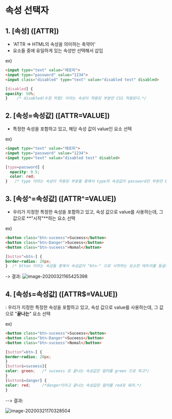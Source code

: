 # 속성 선택자

## 1. [속성] ([ATTR]) 

- 'ATTR => HTML의 속성을 의미하는 축약어'
- 요소들 중에 유일하게 있는 속성만 선택해서 삽입

ex)   

```html
<input type="text" value="헤로피">
<input type="password" value="1234">
<input class="disabled" type="text" value="disabled test" disabled>
```

```css
[disabled] {
opacity: 50%; 
}    /* disabled(수정 막힘) 이라는 속성이 적용된 부분만 CSS 적용된다.*/
```

## 2. [속성=속성값] ([ATTR=VALUE])

- 특정한 속성을 포함하고 있고, 해당 속성 값이 value인 요소 선택

ex)

```html
<input type="text" value="헤로피">
<input type="password" value="1234">
<input type="text" value="disabled test" disabled>
```

```css
[type=password] {
  opacity: 0.5;
  color: red;
}	/* type 이라는 속성이 적용된 부분들 중에서 type의 속성값이 password인 부분만 CSS 적용된다.*/
```

## 3. [속성^=속성값] ([ATTR^=VALUE])

- 우리가 지정한 특정한 속성을 포함하고 있고, 속성 값으로 value를 사용하는데, 그 값으로 **"시작"**하는 요소 선택

ex) 

``` html
<button class="btn-suceess">Suceess</button>
<button class="btn-Danger">Suceess</button>
<button class="btn-suceess">Nomal</button>
```

```css
[button^=btn-] {
border-radius: 20px;
}  /* btton 이라는 속성들 중에서 속성값이 "btn-" 으로 시작하는 요소만 테두리를 둥글게 해라 */
```

-> 결과: ![image-20200321165425398](C:\Users\강호승\AppData\Roaming\Typora\typora-user-images\image-20200321165425398.png)

## 4. [속성`$`=속성값] ([ATTR$=VALUE])

: 우리가 지정한 특정한 속성을 포함하고 있고, 속성 값으로 value를 사용하는데, 그 값으로 "**끝나는**" 요소 선택

ex)

```html
<button class="btn-suceess">Suceess</button>
<button class="btn-Danger">Suceess</button>
<button class="btn-suceess">Nomal</button>
```

```css
[button^=btn-] {
border-radius: 20px;
}
[button$=suceess]{
color: green;   /* suceess 로 끝나는 속성값은 컬러를 green 으로 하고*/
}
[button$=danger] {
color: red;		/*danger이라고 끝나는 속성값은 컬러를 red로 줘라.*/
}
```

--> 결과: 

![image-20200321170328504](C:\Users\강호승\AppData\Roaming\Typora\typora-user-images\image-20200321170328504.png)